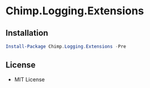 # Chimp.Logging.Extensions

## Installation

```powershell
Install-Package Chimp.Logging.Extensions -Pre
```

## License

* MIT License